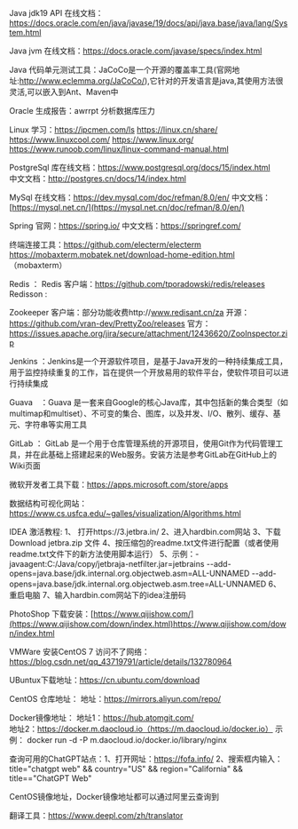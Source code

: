 Java  jdk19 API 在线文档：https://docs.oracle.com/en/java/javase/19/docs/api/java.base/java/lang/System.html 

Java jvm 在线文档：https://docs.oracle.com/javase/specs/index.html

Java 代码单元测试工具：JaCoCo是一个开源的覆盖率工具(官网地址:http://www.eclemma.org/JaCoCo/),它针对的开发语言是java,其使用方法很灵活,可以嵌入到Ant、Maven中

Oracle 生成报告：awrrpt 分析数据库压力

Linux 学习：https://ipcmen.com/ls  https://linux.cn/share/  https://www.linuxcool.com/  https://www.linux.org/  https://www.runoob.com/linux/linux-command-manual.html

PostgreSql 库在线文档：https://www.postgresql.org/docs/15/index.html  
           中文文档：http://postgres.cn/docs/14/index.html

MySql 在线文档：https://dev.mysql.com/doc/refman/8.0/en/
      中文文档：[https://mysql.net.cn/](https://mysql.net.cn/doc/refman/8.0/en/)

Spring 官网：https://spring.io/
       中文文档：https://springref.com/

终端连接工具：https://github.com/electerm/electerm   https://mobaxterm.mobatek.net/download-home-edition.html  （mobaxterm）

Redis ：
Redis 客户端：https://github.com/tporadowski/redis/releases
Redisson : 

Zookeeper 客户端：部分功能收费http://www.redisant.cn/za  开源：https://github.com/vran-dev/PrettyZoo/releases  官方：https://issues.apache.org/jira/secure/attachment/12436620/ZooInspector.zip

Jenkins ：Jenkins是一个开源软件项目，是基于Java开发的一种持续集成工具，用于监控持续重复的工作，旨在提供一个开放易用的软件平台，使软件项目可以进行持续集成

Guava　：Guava 是一套来自Google的核心Java库，其中包括新的集合类型（如multimap和multiset）、不可变的集合、图库，以及并发、I/O、散列、缓存、基元、字符串等实用工具

GitLab ： GitLab 是一个用于仓库管理系统的开源项目，使用Git作为代码管理工具，并在此基础上搭建起来的Web服务。安装方法是参考GitLab在GitHub上的Wiki页面

微软开发者工具下载：https://apps.microsoft.com/store/apps

数据结构可视化网站：https://www.cs.usfca.edu/~galles/visualization/Algorithms.html

IDEA 激活教程: 1、 打开https://3.jetbra.in/  2、进入hardbin.com网站  3、下载Download jetbra.zip 文件 4、按压缩包的readme.txt文件进行配置（或者使用readme.txt文件下的新方法使用脚本运行）
              5、示例：-javaagent:C:/Java/copy/jetbraja-netfilter.jar=jetbrains
                      --add-opens=java.base/jdk.internal.org.objectweb.asm=ALL-UNNAMED
                      --add-opens=java.base/jdk.internal.org.objectweb.asm.tree=ALL-UNNAMED
              6、重启电脑  7、输入hardbin.com网站下的idea注册码

PhotoShop 下载安装：[https://www.qijishow.com/](https://www.qijishow.com/down/index.html)https://www.qijishow.com/down/index.html  

VMWare 安装CentOS 7 访问不了网络：https://blog.csdn.net/qq_43719791/article/details/132780964

UBuntux下载地址：https://cn.ubuntu.com/download

CentOS 仓库地址：
地址：https://mirrors.aliyun.com/repo/

Docker镜像地址：
地址1：https://hub.atomgit.com/  
地址2：https://docker.m.daocloud.io（https://m.daocloud.io/docker.io）  示例： docker run -d -P m.daocloud.io/docker.io/library/nginx

查询可用的ChatGPT站点：1、打开网址：https://fofa.info/ 2、搜索框内输入：title="chatgpt web" && country="US" && region="California" && title=="ChatGPT Web"

CentOS镜像地址，Docker镜像地址都可以通过阿里云查询到

翻译工具：https://www.deepl.com/zh/translator

